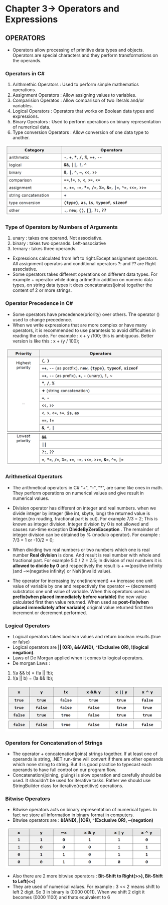 # Chapter 3-> Operators and Expressions

## OPERATORS 
- Operators allow processing of primitive data types and objects. Operators are special characters and they perform transformations on the operands.
### Operators in C#
1. Arithmethic Operators : Used to perform simple mathematics operations.
2. Assignment Operators : Allow assigning values to variables.
3. Comparision Operatos : Allow comparison of two literals and/or variables.
4. Logical Operators : Operators that works on Boolean data types and expressions.
5. Binary Operators : Used to perform operations on binary representation of numerical data.
6. Type conversion Operators : Allow conversion of one data type to another.

![Operator Categories in C#](https://github.com/mrsahin101/Fundamentals_of_Programming_Csharp/blob/main/Chapter3_Operators_Expressions/Operators.png)

### Type of Operators by Numbers of Arguments 
1. unary : takes one operand. Not associative.
2. binary : takes two operands. Left-associative
3. ternary : takes three operands.
- Expressions calculated from left to right.Except assignment operators. All assignment operatos and conditional operators ?: and ?? are Right associative.
- Some operators takes different operations on different data types. For example + operator while doing aritmethic addition on numeric data types, on string data types it does concatenates(joins) together the content of 2 or more strings.

### Operator Precedence in C#
- Some operators have precedence(priority) over others. The operator () used to change precedence.
- When we write expressions that are more complex or have many operators, it is recommended to use parantesis to avoid difficulties in reading the code. For example : x + y /100; this is ambiguous. Better version is like this : x + (y / 100);

![Operator Precedence in C#](https://github.com/mrsahin101/Fundamentals_of_Programming_Csharp/blob/main/Chapter3_Operators_Expressions/Precedence.png)

### Arithmetical Operators 
- The arithmetical operators in C# "+", "-", "*", are same like ones in math. They perform operations on numerical values and give result in numerical values.

- Division operator has different on integer and real numbers. when we divide integer by integer (like int, sbyte, long) the returned value is integer.(no rouding, fractional part is cut). For example 7/3 = 2; This is known as integer division. Integer division by 0 is not allowed and causes run-time exception **DivideByZeroException** . The remainder of integer division can be obtained by % (modulo operator). For example : 7/3 = 1 or -10/2 = 0; 

- When dividing two real numbers or two numbers which one is real number **Real division** is done. And result is real number with whole and fractional part. For example 5.0 / 2 = 2.5;
In division of real numbers it is **allowed to divide by 0** and respectively the result is + ∞(positive infinity )and -∞(negative infinity) or NaN(invalid value).

- The operator for increasing by one(increment) **++** increase one unit value of variable by one and respectively the operator **--** (decrement) substratcs one unit  value of variable. When this operators used as **prefix(when placed immediately before variable)**  the new value calculated first then value returned. When used as **post-fix(when placed immediately after variable)** original value returned first then increment or decrement performed.

### Logical Operators 
- Logical operators takes boolean values and return boolean results.(true or false) 
- Logical operators are **|| (OR), &&(AND), ^(Exclusive OR), !(logical negation)**.
- Laws of De Morgan applied when it comes to logical operators.
- De morgan Laws : 
1. !(a && b) = (!a || !b);
2. !(a || b) = (!a && !b);

![Logical Operators in C#](https://github.com/mrsahin101/Fundamentals_of_Programming_Csharp/blob/main/Chapter3_Operators_Expressions/Logical_Operators.png)

### Operators for Concatenation of Strings
- The operator + concatenation(joins) strings together. If at least one of operands is string, .NET run-time will convert if there are other operands which none string to string. But it is good practice to typecast each operands to have full control on our program flow.
- Concatenation(joining, gluing) is slow operation and carefully should be used. It shouldn't be used for iterative tasks. Rather we should use StringBuilder class for iterative(repetitive) operations.

### Bitwise Operators
- Bitwise operators acts on binary representation of numerical types. In fact we store all information in binary format in computers.
- Bitwise operators are : **&(AND), |(OR), ^(Exclusive OR), ~(negation)** 

![Bitwise Operators in C#](https://github.com/mrsahin101/Fundamentals_of_Programming_Csharp/blob/main/Chapter3_Operators_Expressions/Bitwise_Operators.png) 

- Also there are 2 more bitwise operators : **Bit-Shift to Right(>>), Bit-Shift to Left(<<)**
- They are used of numerical values. For example : 3 << 2 means shift to left 2 digit. So 3 in binary is (0000 0011). When we shift 2 digit it becomes (0000 1100) and thats equivalent to 6
